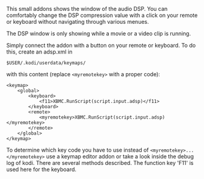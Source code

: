 This small addons shows the window of the audio DSP. You can comfortably change the DSP compression value with a click on your remote or keyboard without navigating through various menues.

The DSP window is only showing while a movie or a video clip is running.

Simply connect the addon with a button on your remote or keyboard. To do this, create an adsp.xml in 

    $USER/.kodi/userdata/keymaps/ 

with this content (replace ```<myremotekey>``` with a proper code):

    <keymap>
        <global>
            <keyboard>
                <f11>XBMC.RunScript(script.input.adsp)</f11>
            </keyboard>
            <remote>
                <myremotekey>XBMC.RunScript(script.input.adsp)</myremotekey>
            </remote>
        </global>
    </keymap>
    
To determine which key code you have to use instead of ```<myremotekey>...</myremotekey>``` use a keymap editor addon or take a look inside the debug log of kodi. There are several methods described. The function key 'F11' is used here for the keyboard.